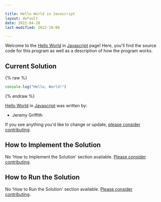 ```yaml
---

title: Hello World in Javascript
layout: default
date: 2022-04-28
last-modified: 2022-10-08

---
```


Welcome to the [Hello World](https://sampleprograms.io/projects/hello-world) in [Javascript](https://sampleprograms.io/languages/javascript) page! Here, you'll find the source code for this program as well as a description of how the program works.

## Current Solution

{% raw %}

```javascript
console.log("Hello, World!")
```

{% endraw %}

[Hello World](https://sampleprograms.io/projects/hello-world) in [Javascript](https://sampleprograms.io/languages/javascript) was written by:

- Jeremy Griffith

If you see anything you'd like to change or update, [please consider contributing](https://github.com/TheRenegadeCoder/sample-programs).

## How to Implement the Solution

No 'How to Implement the Solution' section available. [Please consider contributing](https://github.com/TheRenegadeCoder/sample-programs-website).

## How to Run the Solution

No 'How to Run the Solution' section available. [Please consider contributing](https://github.com/TheRenegadeCoder/sample-programs-website).